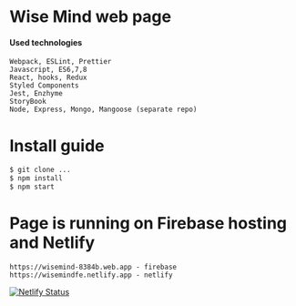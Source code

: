 # Wise Mind web page

#### Used technologies

```
Webpack, ESLint, Prettier
Javascript, ES6,7,8
React, hooks, Redux
Styled Components
Jest, Enzhyme
StoryBook
Node, Express, Mongo, Mangoose (separate repo)
```

# Install guide
```sh
$ git clone ...
$ npm install
$ npm start
```
# Page is running on Firebase hosting and Netlify
```
https://wisemind-8384b.web.app - firebase
https://wisemindfe.netlify.app - netlify
```
[![Netlify Status](https://api.netlify.com/api/v1/badges/243204b2-fec9-429b-b624-4c1438fe0fc5/deploy-status)](https://app.netlify.com/sites/wisemindfe/deploys)